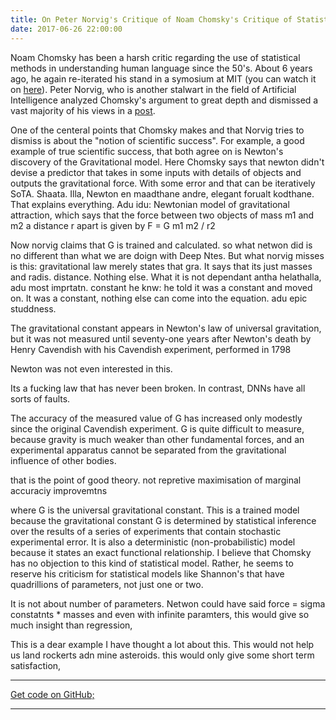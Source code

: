 ```yaml
---
title: On Peter Norvig's Critique of Noam Chomsky's Critique of Statistical Methods
date: 2017-06-26 22:00:00
---
```


Noam Chomsky has been a harsh critic regarding the use of statistical methods in understanding human language since the 50's. About 6 years ago, he again re-iterated his stand in a symosium at MIT (you can watch it on <a href="https://www.youtube.com/watch?v=92GOS1VIGxY">here</a>). Peter Norvig, who is another stalwart in the field of Artificial Intelligence analyzed Chomsky's argument to great depth and dismissed a vast majority of his views in a <a href="http://norvig.com/chomsky.html">post</a>.

One of the centeral points that Chomsky makes and that Norvig tries to dismiss is about the "notion of scientific success". For example, a good example of true scientific success, that both agree on  is Newton's discovery of the Gravitational model. Here Chomsky says that newton didn't devise a predictor that takes in some inputs with details of objects and outputs the gravitational force. With some error and that can be iteratively SoTA. Shaata. Illa, Newton en maadthane andre, elegant forualt kodthane. That explains everything. Adu idu:
Newtonian model of gravitational attraction, which says that the force between two objects of mass m1 and m2 a distance r apart is given by
F = G m1 m2 / r2

Now norvig claims that G is trained and calculated. so what netwon did is no different than what we are doign with Deep Ntes. But what norvig misses is this: gravitational law merely states that gra. It says that its just masses and radis. distance. Nothing else. What it is not dependant antha helathalla, adu most imprtatn. constant he knw: he told it was a constant and moved on. It was a constant, nothing else can come into the equation. adu epic studdness.

The gravitational constant appears in Newton's law of universal gravitation, but it was not measured until seventy-one years after Newton's death by Henry Cavendish with his Cavendish experiment, performed in 1798 

Newton was not even interested in this. 

Its a fucking law that has never been broken. In contrast, DNNs have all sorts of faults.

The accuracy of the measured value of G has increased only modestly since the original Cavendish experiment. G is quite difficult to measure, because gravity is much weaker than other fundamental forces, and an experimental apparatus cannot be separated from the gravitational influence of other bodies. 

that is the point of good theory. not repretive maximisation of marginal accuraciy improvemtns

where G is the universal gravitational constant. This is a trained model because the gravitational constant G is determined by statistical inference over the results of a series of experiments that contain stochastic experimental error. It is also a deterministic (non-probabilistic) model because it states an exact functional relationship. I believe that Chomsky has no objection to this kind of statistical model. Rather, he seems to reserve his criticism for statistical models like Shannon's that have quadrillions of parameters, not just one or two.

It is not about number of parameters. Netwon could have said force = sigma constatnts * masses and even with infinite paramters, this would give so much insight than regression,

This is a dear example I have thought a lot about this. This would not help us land rockerts adn mine asteroids. this would only give some short term satisfaction,

---

<a href="https://github.com/pranv" class="pa3 tc ba br2 db">Get code on GitHub;</a>

---
